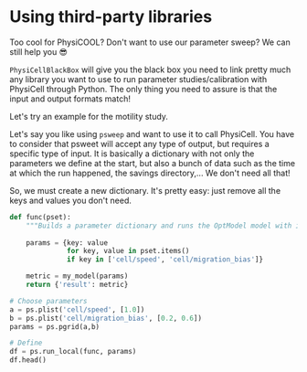 # Using third-party libraries

Too cool for PhysiCOOL? Don't want to use our parameter sweep? We can still help you 😎

`PhysiCellBlackBox` will give you the black box you need to link pretty much any library you want to use to run parameter studies/calibration with PhysiCell through Python. The only thing you need to assure is that the input and output formats match!

Let's try an example for the motility study.

Let's say you like using `psweep` and want to use it to call PhysiCell. You have to consider that psweet will accept any type of output, but requires a specific type of input. It is basically a dictionary with not only the parameters we define at the start, but also a bunch of data such as the time at which the run happened, the savings directory,... We don't need all that!

So, we must create a new dictionary. It's pretty easy: just remove all the keys and values you don't need.

```python
def func(pset): 
    """Builds a parameter dictionary and runs the OptModel model with it."""
    
    params = {key: value
              for key, value in pset.items()
              if key in ['cell/speed', 'cell/migration_bias']}

    metric = my_model(params)
    return {'result': metric}

# Choose parameters
a = ps.plist('cell/speed', [1.0])
b = ps.plist('cell/migration_bias', [0.2, 0.6])
params = ps.pgrid(a,b)

# Define 
df = ps.run_local(func, params)
df.head()
```
